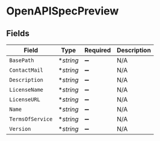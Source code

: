 # OpenAPISpecPreview


## Fields

| Field              | Type               | Required           | Description        |
| ------------------ | ------------------ | ------------------ | ------------------ |
| `BasePath`         | **string*          | :heavy_minus_sign: | N/A                |
| `ContactMail`      | **string*          | :heavy_minus_sign: | N/A                |
| `Description`      | **string*          | :heavy_minus_sign: | N/A                |
| `LicenseName`      | **string*          | :heavy_minus_sign: | N/A                |
| `LicenseURL`       | **string*          | :heavy_minus_sign: | N/A                |
| `Name`             | **string*          | :heavy_minus_sign: | N/A                |
| `TermsOfService`   | **string*          | :heavy_minus_sign: | N/A                |
| `Version`          | **string*          | :heavy_minus_sign: | N/A                |